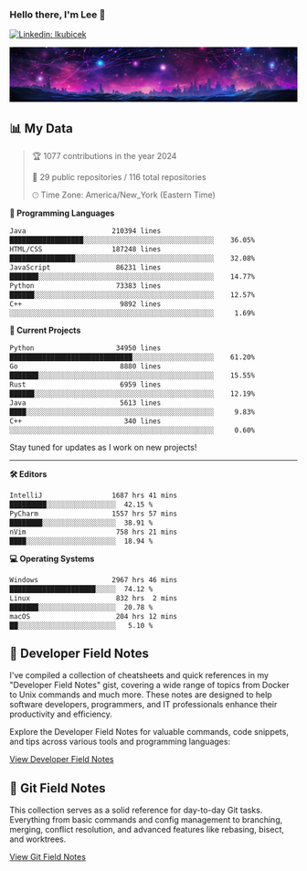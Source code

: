 ### Hello there, I'm Lee 👋

[![Linkedin: lkubicek](https://img.shields.io/badge/-lkubicek-blue?style=flat-square&logo=Linkedin&logoColor=white&link=https://www.linkedin.com/in/lkubicek/)](https://www.linkedin.com/in/lkubicek/)

![Backdrop](./lkubicek1_backdrop.png)


## 📊 My Data

> 🏆 1077 contributions in the year 2024
> 
> 📜 29 public repositories / 116 total repositories 
> 
> 🕑︎ Time Zone: America/New_York (Eastern Time)
> 

**🔣 Programming Languages**
```text
Java                     210394 lines          ██████████████████░░░░░░░░░░░░░░░░░░░░░░░░░░░░░░░░    36.05%
HTML/CSS                 187248 lines          ████████████████░░░░░░░░░░░░░░░░░░░░░░░░░░░░░░░░░░    32.08%
JavaScript                86231 lines          ███████░░░░░░░░░░░░░░░░░░░░░░░░░░░░░░░░░░░░░░░░░░░    14.77%
Python                    73383 lines          ██████░░░░░░░░░░░░░░░░░░░░░░░░░░░░░░░░░░░░░░░░░░░░    12.57%
C++                        9892 lines          ░░░░░░░░░░░░░░░░░░░░░░░░░░░░░░░░░░░░░░░░░░░░░░░░░░     1.69%
```

**🌟 Current Projects**
```text
Python                    34950 lines          ██████████████████████████████░░░░░░░░░░░░░░░░░░░░    61.20%
Go                         8880 lines          ███████░░░░░░░░░░░░░░░░░░░░░░░░░░░░░░░░░░░░░░░░░░░    15.55%
Rust                       6959 lines          ██████░░░░░░░░░░░░░░░░░░░░░░░░░░░░░░░░░░░░░░░░░░░░    12.19%
Java                       5613 lines          ████░░░░░░░░░░░░░░░░░░░░░░░░░░░░░░░░░░░░░░░░░░░░░░     9.83%
C++                         340 lines          ░░░░░░░░░░░░░░░░░░░░░░░░░░░░░░░░░░░░░░░░░░░░░░░░░░     0.60%
```

Stay tuned for updates as I work on new projects!

---

**🛠️ Editors**
```text
IntelliJ                 1687 hrs 41 mins     █████████░░░░░░░░░░░░░░░░░  42.15 % 
PyCharm                  1557 hrs 57 mins     ████████░░░░░░░░░░░░░░░░░░  38.91 % 
nVim                      758 hrs 21 mins     ████░░░░░░░░░░░░░░░░░░░░░░  18.94 %
```

**💻 Operating Systems**
```text
Windows                  2967 hrs 46 mins     █████████████████████░░░░░  74.12 % 
Linux                     832 hrs  2 mins     ███████░░░░░░░░░░░░░░░░░░░  20.78 % 
macOS                     204 hrs 12 mins     ██░░░░░░░░░░░░░░░░░░░░░░░░   5.10 % 
```


## 📓 Developer Field Notes 

I've compiled a collection of cheatsheets and quick references in my "Developer Field Notes" gist, covering a wide range of topics from Docker to Unix commands and much more. These notes are designed to help software developers, programmers, and IT professionals enhance their productivity and efficiency.

Explore the Developer Field Notes for valuable commands, code snippets, and tips across various tools and programming languages:

[View Developer Field Notes](https://gist.github.com/lkubicek1/2ded8fd6c289d3bc45a618be9de569e9)

## 📔 Git Field Notes

This collection serves as a solid reference for day-to-day Git tasks.  Everything from basic commands and config management to branching, merging, conflict resolution, and advanced features like rebasing, bisect, and worktrees.

[View Git Field Notes](https://gist.github.com/lkubicek1/569a05003997090e6f1dd598ec3882cd)
